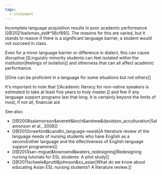 ```yaml
---
tags:
  - statement
---
```

Incomplete language acquisition results in poor academic performance [[@2021sailsman_esl#^56cf89]]. The reasons for this are varied, but it stands to reason if there is a significant language barrier, a student would not succeed in class. 

Even for a minor language barrier or difference in dialect, this can cause disruptive [[Linguistic minority students can feel isolated within the institution|feelings of isolation]] and otherness that can all affect academic performance. 

[[One can be proficient in a language for some situations but not others]]

It's important to note that [[Academic literacy for non-native speakers is estimated to take at least five years to truly master.]] and few if any language support programs last that long. It is certainly beyond the limits of most, if not all, financial aid.

See also: 
- [[@2008salamonson&everett&koch&andrew&davidson_acculturation|Salamonson et al., 2008]]
- [[@2013crawford&candlin_language-needs|A literature review of the language needs of nursing students who have English as a second/other language and the effectiveness of English language support programmes]]
- [[@2013san-miguel&townsend&waters_redesigning|Redesigning nursing tutorials for ESL students: A pilot study]]
- [[@2011scheele&pruitt&johnson&xu_asian|What do we know about educating Asian ESL nursing students? A literature review.]]